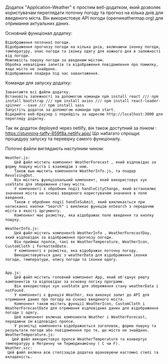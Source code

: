 Додаток "Application-Weather" є простим веб-додатком, який дозволяє користувачам переглядати поточну погоду та прогноз на кілька днів для введеного міста. Він використовує API погоди (openweathermap.org) для отримання актуальних даних.

Основний функціонал додатку:

    Відображення поточної погоди.
    Відображення прогнозу погоди на кілька днів, включаючи іконку погоди, температуру, опис погоди та іконку одягу для кожного дня в залежності від погоди.
    Можливість пошуку погоди за введеним містом.
    Обробка невалідних запитів та відображення повідомлення про помилку, якщо місто не знайдено.
    Відображення лоадера під час завантаження.

Команди для запуску додатку:

    Завантажте всі файли додатку.
    Встановіть залежності за допомогою команди npm install react /// npm install bootstrap /// npm install axios /// npm install react-loader-spinner --save /// npm install sass
    Запустіть додаток за допомогою команди npm start.
    Відкрийте веб-браузер і перейдіть за адресою http://localhost:3000 для перегляду додатку.

Так як додаток deployed через netlify, він також доступний за лінком : https://stunning-taffy-859f8a.netlify.app/
Що набагато спрощує процедуру запуску та перевірку самого функціоналу.

Поточні файли виглядають наступним чином:

    Weather.js:
        Цей файл містить компонент WeatherForecast , який відповідає за форму пошуку міста і взаємодію з нею.
        Також вын мыстить компоненти WeatherInfo.js, та лоадер RevolvingDot.
        Він містить функціональний компонент, який використовує хук useState для збереження стану міста.
        У компоненті є обробник події handleCityChange, який встановлює значення міста на основі введеного користувачем значення в поле введення.
        Також є обробник події handleSubmit, який викликається при натисканні кнопки "Search" і викликає функцію onSearch з передачею міста в якості аргументу.
        Компонент має розмітку, яка відображає поле введення та кнопку пошуку.

    WeatherInfo.js:
        Цей файл містить компонентb WeatherInfo , WeatherForecastDay,  який відповідає за відображення прогнозу погоди.
        Він приймає пропси, такі як WeatherTemperature, WeatherIcon, CustomCloth і FormattedDate.
        У компоненті є розмітка, яка відображає поточну погоду.
        Використовуються дані з weatherData для відображення іконки погоди, температури, опису погоди та іконки одягу.


    App.js:
        Цей файл містить головний компонент App, який об'єднує решту компонентів та відповідає за основну логіку програми.
        Він використовує хук useState для збереження стану weatherData і notFound.
        У компоненті є функція Weather, яка виконує запит до API для отримання даних про погоду на основі введеного міста.
        Компонент також містить функції WeatherIcon, CustomCloth і WeatherForecastDate для отримання відповідних даних для відображення погоди і одягу.
        Цей компонент включає компоненти Weather і WeatherForecast, передаючи їм відповідні пропси.
        У розмітці компонента відображається заголовок, форма пошуку та результати погоди або повідомлення про те, що місто не знайдено.
    WeatherTemperature.js:
       Цей файл використовує пропси WeatherTemperature та конвертує температуру в Метричну чи Термодинамічну ( С чи F).
    Weather.scc:
     Цей файл включа всю стелізацію додатка враховуючи кастомні стилі та вкладеність.

